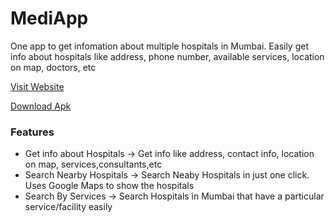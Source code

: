 # MediApp

One app to get infomation about multiple hospitals in Mumbai.
Easily get info about hospitals like address, phone number, available services, location on map, doctors, etc

[Visit Website](https://mediapp.netlify.app) 

[Download Apk](https://mediapp.netlify.app/assets/MediApp.apk)


### Features
* Get info about Hospitals -> Get info like address, contact info, location on map, services,consultants,etc
* Search Nearby Hospitals -> Search Neaby Hospitals in just one click. Uses Google Maps to show the hospitals
* Search By Services -> Search Hospitals in Mumbai that have a particular service/facility easily